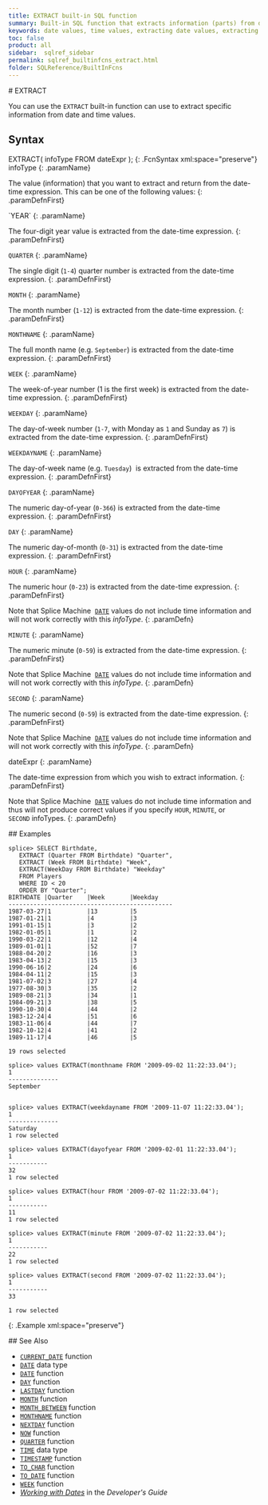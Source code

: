 ```yaml
---
title: EXTRACT built-in SQL function
summary: Built-in SQL function that extracts information (parts) from date and time values
keywords: date values, time values, extracting date values, extracting time values
toc: false
product: all
sidebar:  sqlref_sidebar
permalink: sqlref_builtinfcns_extract.html
folder: SQLReference/BuiltInFcns
---
```

<section>
<div class="TopicContent" data-swiftype-index="true" markdown="1">
# EXTRACT

You can use the `EXTRACT` built-in function can use to extract specific
information from date and time values.

## Syntax

<div class="fcnWrapperWide" markdown="1">
    EXTRACT( infoType FROM dateExpr );
{: .FcnSyntax xml:space="preserve"}

</div>
<div class="paramList" markdown="1">
infoType
{: .paramName}

The value (information) that you want to extract and return from the
date-time expression. This can be one of the following values:
{: .paramDefnFirst}

<div class="paramListNested" markdown="1">
`YEAR`
{: .paramName}

The four-digit year value is extracted from the date-time expression.
{: .paramDefnFirst}

`QUARTER`
{: .paramName}

The single digit (`1-4`) quarter number is extracted from the date-time
expression.
{: .paramDefnFirst}

`MONTH`
{: .paramName}

The month number (`1-12`) is extracted from the date-time expression.
{: .paramDefnFirst}

`MONTHNAME`
{: .paramName}

The full month name (e.g. `September`) is extracted from the date-time
expression.
{: .paramDefnFirst}

`WEEK`
{: .paramName}

The week-of-year number (1 is the first week) is extracted from the
date-time expression.
{: .paramDefnFirst}

`WEEKDAY`
{: .paramName}

The day-of-week number (`1-7`, with Monday as `1` and Sunday as `7`) is
extracted from the date-time expression.
{: .paramDefnFirst}

`WEEKDAYNAME`
{: .paramName}

The day-of-week name (e.g. `Tuesday`)  is extracted from the date-time
expression.
{: .paramDefnFirst}

`DAYOFYEAR`
{: .paramName}

The numeric day-of-year (`0-366`) is extracted from the date-time
expression.
{: .paramDefnFirst}

`DAY`
{: .paramName}

The numeric day-of-month (`0-31`) is extracted from the date-time
expression.
{: .paramDefnFirst}

`HOUR`
{: .paramName}

The numeric hour (`0-23`) is extracted from the date-time expression.
{: .paramDefnFirst}

Note that Splice Machine &nbsp;[`DATE`](sqlref_builtinfcns_date.html) values
do not include time information and will not work correctly with this
*infoType*.
{: .paramDefn}

`MINUTE`
{: .paramName}

The numeric minute (`0-59`) is extracted from the date-time expression.
{: .paramDefnFirst}

Note that Splice Machine &nbsp;[`DATE`](sqlref_builtinfcns_date.html) values
do not include time information and will not work correctly with this
*infoType*.
{: .paramDefn}

`SECOND`
{: .paramName}

The numeric second (`0-59`) is extracted from the date-time expression.
{: .paramDefnFirst}

Note that Splice Machine &nbsp;[`DATE`](sqlref_builtinfcns_date.html) values
do not include time information and will not work correctly with this
*infoType*.
{: .paramDefn}

</div>
dateExpr
{: .paramName}

The date-time expression from which you wish to extract information.
{: .paramDefnFirst}

Note that Splice Machine &nbsp;[`DATE`](sqlref_builtinfcns_date.html) values
do not include time information and thus will not produce correct values
if you specify `HOUR`, `MINUTE`, or `SECOND` infoTypes.
{: .paramDefn}

</div>
## Examples

<div class="preWrapper" markdown="1">

    splice> SELECT Birthdate,
       EXTRACT (Quarter FROM Birthdate) "Quarter",
       EXTRACT (Week FROM Birthdate) "Week",
       EXTRACT(WeekDay FROM Birthdate) "Weekday"
       FROM Players
       WHERE ID < 20
       ORDER BY "Quarter";
    BIRTHDATE |Quarter    |Week       |Weekday
    ----------------------------------------------
    1987-03-27|1          |13         |5
    1987-01-21|1          |4          |3
    1991-01-15|1          |3          |2
    1982-01-05|1          |1          |2
    1990-03-22|1          |12         |4
    1989-01-01|1          |52         |7
    1988-04-20|2          |16         |3
    1983-04-13|2          |15         |3
    1990-06-16|2          |24         |6
    1984-04-11|2          |15         |3
    1981-07-02|3          |27         |4
    1977-08-30|3          |35         |2
    1989-08-21|3          |34         |1
    1984-09-21|3          |38         |5
    1990-10-30|4          |44         |2
    1983-12-24|4          |51         |6
    1983-11-06|4          |44         |7
    1982-10-12|4          |41         |2
    1989-11-17|4          |46         |5

    19 rows selected

    splice> values EXTRACT(monthname FROM '2009-09-02 11:22:33.04');
    1
    --------------
    September


    splice> values EXTRACT(weekdayname FROM '2009-11-07 11:22:33.04');
    1
    --------------
    Saturday
    1 row selected

    splice> values EXTRACT(dayofyear FROM '2009-02-01 11:22:33.04');
    1
    -----------
    32
    1 row selected

    splice> values EXTRACT(hour FROM '2009-07-02 11:22:33.04');
    1
    -----------
    11
    1 row selected

    splice> values EXTRACT(minute FROM '2009-07-02 11:22:33.04');
    1
    -----------
    22
    1 row selected

    splice> values EXTRACT(second FROM '2009-07-02 11:22:33.04');
    1
    -----------
    33

    1 row selected
{: .Example xml:space="preserve"}

</div>
## See Also

* [`CURRENT_DATE`](sqlref_builtinfcns_currentdate.html) function
* [`DATE`](sqlref_builtinfcns_date.html) data type
* [`DATE`](sqlref_builtinfcns_date.html) function
* [`DAY`](sqlref_builtinfcns_day.html) function
* [`LASTDAY`](sqlref_builtinfcns_day.html) function
* [`MONTH`](sqlref_builtinfcns_month.html) function
* [`MONTH_BETWEEN`](sqlref_builtinfcns_monthbetween.html) function
* [`MONTHNAME`](sqlref_builtinfcns_monthname.html) function
* [`NEXTDAY`](sqlref_builtinfcns_day.html) function
* [`NOW`](sqlref_builtinfcns_now.html) function
* [`QUARTER`](sqlref_builtinfcns_quarter.html) function
* [`TIME`](sqlref_builtinfcns_time.html) data type
* [`TIMESTAMP`](sqlref_builtinfcns_timestamp.html) function
* [`TO_CHAR`](sqlref_builtinfcns_char.html) function
* [`TO_DATE`](sqlref_builtinfcns_date.html) function
* [`WEEK`](sqlref_builtinfcns_week.html) function
* *[Working with Dates](developers_fundamentals_dates.html)* in the
  *Developer's Guide*

</div>
</section>

